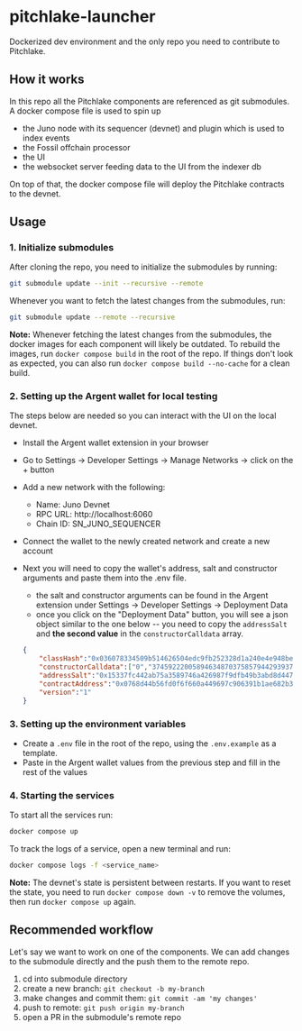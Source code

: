 # pitchlake-launcher
Dockerized dev environment and the only repo you need to contribute to Pitchlake.

## How it works

In this repo all the Pitchlake components are referenced as git submodules. A docker compose file is used to spin up 

- the Juno node with its sequencer (devnet) and plugin which is used to index events
- the Fossil offchain processor
- the UI
- the websocket server feeding data to the UI from the indexer db

On top of that, the docker compose file will deploy the Pitchlake contracts to the devnet.

## Usage

### 1. Initialize submodules

After cloning the repo, you need to initialize the submodules by running:
```bash
git submodule update --init --recursive --remote
```

Whenever you want to fetch the latest changes from the submodules, run:
```bash
git submodule update --remote --recursive
```

**Note:** Whenever fetching the latest changes from the submodules, the docker images for each component will likely be outdated. To rebuild the images, run `docker compose build` in the root of the repo. If things don't look as expected, you can also run `docker compose build --no-cache` for a clean build.

### 2. Setting up the Argent wallet for local testing

The steps below are needed so you can interact with the UI on the local devnet.

- Install the Argent wallet extension in your browser
- Go to Settings -> Developer Settings -> Manage Networks -> click on the + button
- Add a new network with the following:
  - Name: Juno Devnet
  - RPC URL: http://localhost:6060
  - Chain ID: SN_JUNO_SEQUENCER
- Connect the wallet to the newly created network and create a new account
- Next you will need to copy the wallet's address, salt and constructor arguments and paste them into the .env file. 
    - the salt and constructor arguments can be found in the Argent extension under Settings -> Developer Settings -> Deployment Data
    - once you click on the "Deployment Data" button, you will see a json object similar to the one below -- you need to copy the `addressSalt` and **the second value** in the `constructorCalldata` array.

    ```json
    {
        "classHash":"0x036078334509b514626504edc9fb252328d1a240e4e948bef8d0c08dff45927f",
        "constructorCalldata":["0","37459222005894634870375857944293937532221532474070351093573957772534191899","1"],
        "addressSalt":"0x15337fc442ab75a3589746a426987f9dfb49b3abd8d447dab3550c3ead971b",
        "contractAddress":"0x0768d44b56fd0f6f660a449697c906391b1ae682b30086f4d521c4c414d399d9",
        "version":"1"
    }
    ```

### 3. Setting up the environment variables

- Create a `.env` file in the root of the repo, using the `.env.example` as a template.
- Paste in the Argent wallet values from the previous step and fill in the rest of the values

### 4. Starting the services

To start all the services run:
```bash
docker compose up
```

To track the logs of a service, open a new terminal and run:
```bash
docker compose logs -f <service_name>
```

**Note:** The devnet's state is persistent between restarts. If you want to reset the state, you need to run `docker compose down -v` to remove the volumes, then run `docker compose up` again.

## Recommended workflow

Let's say we want to work on one of the components. We can add changes to the submodule directly and the push them to the remote repo.

1. cd into submodule directory
2. create a new branch: `git checkout -b my-branch`
3. make changes and commit them: `git commit -am 'my changes'`
4. push to remote: `git push origin my-branch`
5. open a PR in the submodule's remote repo




